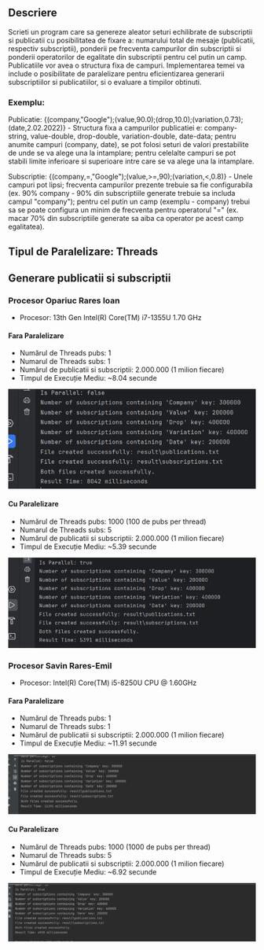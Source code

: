 ## Descriere
Scrieti un program care sa genereze aleator seturi echilibrate de subscriptii si publicatii cu posibilitatea de fixare a: numarului total de mesaje (publicatii, respectiv subscriptii), ponderii pe frecventa campurilor din subscriptii si ponderii operatorilor de egalitate din subscriptii pentru cel putin un camp. Publicatiile vor avea o structura fixa de campuri. Implementarea temei va include o posibilitate de paralelizare pentru eficientizarea generarii subscriptiilor si publicatiilor, si o evaluare a timpilor obtinuti.

### Exemplu:  
Publicatie: {(company,"Google");(value,90.0);(drop,10.0);(variation,0.73);(date,2.02.2022)} - Structura fixa a campurilor publicatiei e: company-string, value-double, drop-double, variation-double, date-data; pentru anumite campuri (company, date), se pot folosi seturi de valori prestabilite de unde se va alege una la intamplare; pentru celelalte campuri se pot stabili limite inferioare si superioare intre care se va alege una la intamplare.  
  
Subscriptie: {(company,=,"Google");(value,>=,90);(variation,<,0.8)} - Unele campuri pot lipsi; frecventa campurilor prezente trebuie sa fie configurabila (ex. 90% company - 90% din subscriptiile generate trebuie sa includa campul "company"); pentru cel putin un camp (exemplu - company) trebui sa se poate configura un minim de frecventa pentru operatorul "=" (ex. macar 70% din subscriptiile generate sa aiba ca operator pe acest camp egalitatea).

## Tipul de Paralelizare: Threads

## Generare publicatii si subscriptii

### Procesor Opariuc Rares Ioan
- Procesor: 13th Gen Intel(R) Core(TM) i7-1355U 1.70 GHz
#### Fara Paralelizare
- Numărul de Threads pubs: 1
- Numarul de Threads subs: 1
- Numărul de publicatii si subscriptii: 2.000.000 (1 milion fiecare)
- Timpul de Execuție Mediu: ~8.04 secunde
 
 ![Opariuc_Rares_Non_Parallel](./media/Opariuc_Rares_Non_Parallel.png)

#### Cu Paralelizare
- Numărul de Threads pubs: 1000 (100 de pubs per thread)
- Numarul de Threads subs: 5
- Numărul de publicatii si subscriptii: 2.000.000 (1 milion fiecare)
- Timpul de Execuție Mediu: ~5.39 secunde
 
 ![Opariuc_Rares_Parallel](./media/Opariuc_Rares_Parallel.png)

### Procesor Savin Rares-Emil
- Procesor: Intel(R) Core(TM) i5-8250U CPU @ 1.60GHz
#### Fara Paralelizare
- Numărul de Threads pubs: 1
- Numarul de Threads subs: 1
- Numărul de publicatii si subscriptii: 2.000.000 (1 milion fiecare)
- Timpul de Execuție Mediu: ~11.91 secunde

 ![Savin_Rares_Non_Parallel](./media/Savin_Rares_Non_Parallel.png)

#### Cu Paralelizare
- Numărul de Threads pubs: 1000 (1000 de pubs per thread)
- Numarul de Threads subs: 5
- Numărul de publicatii si subscriptii: 2.000.000 (1 milion fiecare)
- Timpul de Execuție Mediu: ~6.92 secunde

 ![Savin_Rares_Parallel](./media/Savin_Rares_Parallel.png)
